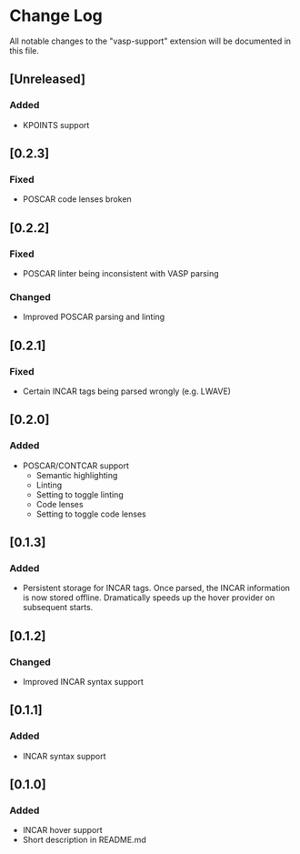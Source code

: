 # Change Log

All notable changes to the "vasp-support" extension will be documented in this file.

## [Unreleased]

### Added

* KPOINTS support

## [0.2.3]

### Fixed

* POSCAR code lenses broken

## [0.2.2]

### Fixed

* POSCAR linter being inconsistent with VASP parsing

### Changed

* Improved POSCAR parsing and linting

## [0.2.1]

### Fixed

* Certain INCAR tags being parsed wrongly (e.g. LWAVE)

## [0.2.0]

### Added

* POSCAR/CONTCAR support
    * Semantic highlighting
    * Linting
    * Setting to toggle linting
    * Code lenses
    * Setting to toggle code lenses

## [0.1.3]

### Added

* Persistent storage for INCAR tags. Once parsed, the INCAR information is now stored offline. Dramatically speeds up the hover provider on subsequent starts.

## [0.1.2]

### Changed

* Improved INCAR syntax support

## [0.1.1]

### Added

* INCAR syntax support

## [0.1.0]

### Added

* INCAR hover support
* Short description in README.md
